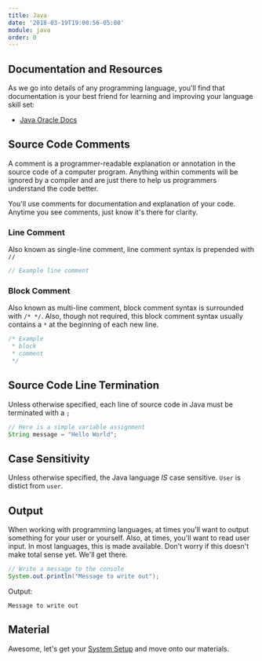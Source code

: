 ```yaml
---
title: Java
date: '2018-03-19T19:00:56-05:00'
module: java
order: 0
---
```


## Documentation and Resources

As we go into details of any programming language, you'll find that documentation is your best friend for learning and improving your language skill set:

* [Java Oracle Docs](https://docs.oracle.com/javase/9/)

## Source Code Comments

A comment is a programmer-readable explanation or annotation in the source code of a computer program. Anything within comments will be ignored by a compiler and are just there to help us programmers understand the code better.

You'll use comments for documentation and explanation of your code. Anytime you see comments, just know it's there for clarity.

### Line Comment

Also known as single-line comment, line comment syntax is prepended with `//`

```java
// Example line comment
```

### Block Comment

Also known as multi-line comment, block comment syntax is surrounded with `/* */`. Also, though not required, this block comment syntax usually contains a `*` at the beginning of each new line.

```java
/* Example
 * block
 * comment
 */
```

## Source Code Line Termination

Unless otherwise specified, each line of source code in Java must be terminated with a `;`

```java
// Here is a simple variable assignment
String message = "Hello World";
```

## Case Sensitivity

Unless otherwise specified, the Java language *IS* case sensitive. `User` is distict from `user`.

## Output

When working with programming languages, at times you'll want to output something for your user or yourself. Also, at times, you'll want to read user input. In most languages, this is made available. Don't worry if this doesn't make total sense yet. We'll get there.

```java
// Write a message to the console
System.out.println("Message to write out");
```

Output:

```output
Message to write out
```

## Material

Awesome, let's get your [System Setup](system) and move onto our materials.
